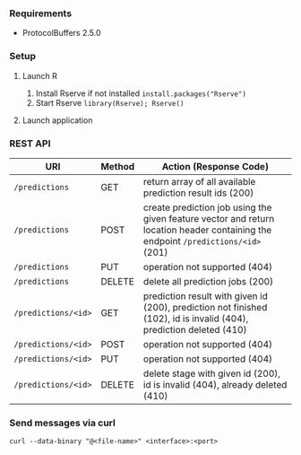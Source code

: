 ### Requirements

- ProtocolBuffers 2.5.0

### Setup

1. Launch R
    1. Install Rserve if not installed `install.packages("Rserve")`
    1. Start Rserve `library(Rserve); Rserve()`

1. Launch application

### REST API

| URI | Method | Action (Response Code) |
|---|---|---|
| `/predictions`      | GET | return array of all available prediction result ids (200) |
| `/predictions`      | POST | create prediction job using the given feature vector and return location header containing the endpoint `/predictions/<id>` (201) |
| `/predictions`      | PUT | operation not supported (404) |
| `/predictions`      | DELETE | delete all prediction jobs (200) |
| `/predictions/<id>` | GET | prediction result with given id (200), prediction not finished (102), id is invalid (404), prediction deleted (410) |
| `/predictions/<id>` | POST | operation not supported (404) |
| `/predictions/<id>` | PUT | operation not supported (404) |
| `/predictions/<id>` | DELETE | delete stage with given id (200), id is invalid (404), already deleted (410) |

### Send messages via curl

`curl --data-binary "@<file-name>" <interface>:<port>`
